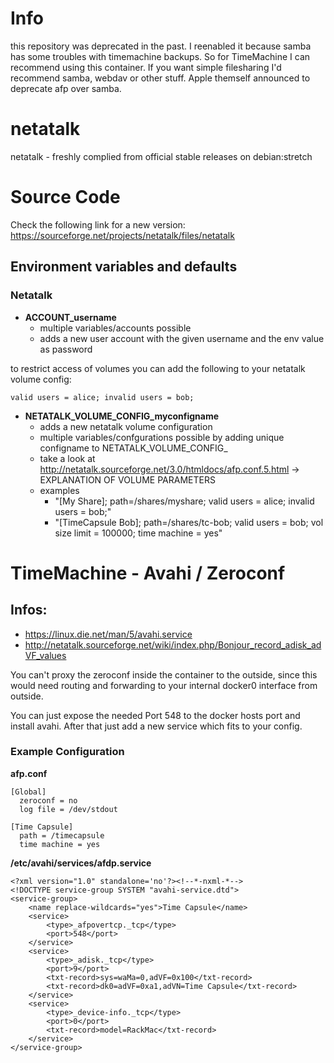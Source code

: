 # Info

this repository was deprecated in the past. I reenabled it because samba has some troubles with timemachine backups.
So for TimeMachine I can recommend using this container. If you want simple filesharing I'd recommend samba, webdav or other stuff.
Apple themself announced to deprecate afp over samba.

# netatalk
netatalk - freshly complied from official stable releases on debian:stretch

# Source Code
Check the following link for a new version: https://sourceforge.net/projects/netatalk/files/netatalk

## Environment variables and defaults

### Netatalk

* __ACCOUNT\_username__
    * multiple variables/accounts possible
    * adds a new user account with the given username and the env value as password

to restrict access of volumes you can add the following to your netatalk volume config:

    valid users = alice; invalid users = bob;

* __NETATALK\_VOLUME\_CONFIG\_myconfigname__
    * adds a new netatalk volume configuration
    * multiple variables/confgurations possible by adding unique configname to NETATALK_VOLUME_CONFIG_
    * take a look at http://netatalk.sourceforge.net/3.0/htmldocs/afp.conf.5.html -> EXPLANATION OF VOLUME PARAMETERS
    * examples
        * "[My Share]; path=/shares/myshare; valid users = alice; invalid users = bob;"
        * "[TimeCapsule Bob]; path=/shares/tc-bob; valid users = bob; vol size limit = 100000; time machine = yes"

# TimeMachine - Avahi / Zeroconf

## Infos:

* https://linux.die.net/man/5/avahi.service
* http://netatalk.sourceforge.net/wiki/index.php/Bonjour_record_adisk_adVF_values

You can't proxy the zeroconf inside the container to the outside, since this would need routing and forwarding to your internal docker0 interface from outside.

You can just expose the needed Port 548 to the docker hosts port and install avahi.
After that just add a new service which fits to your config.

### Example Configuration

__afp.conf__

    [Global]
      zeroconf = no
      log file = /dev/stdout

    [Time Capsule]
      path = /timecapsule
      time machine = yes

__/etc/avahi/services/afdp.service__

    <?xml version="1.0" standalone='no'?><!--*-nxml-*-->
    <!DOCTYPE service-group SYSTEM "avahi-service.dtd">
    <service-group>
        <name replace-wildcards="yes">Time Capsule</name>
        <service>
            <type>_afpovertcp._tcp</type>
            <port>548</port>
        </service>
        <service>
            <type>_adisk._tcp</type>
            <port>9</port>
            <txt-record>sys=waMa=0,adVF=0x100</txt-record>
            <txt-record>dk0=adVF=0xa1,adVN=Time Capsule</txt-record>
        </service>
        <service>
            <type>_device-info._tcp</type>
            <port>0</port>
            <txt-record>model=RackMac</txt-record>
        </service>
    </service-group>
